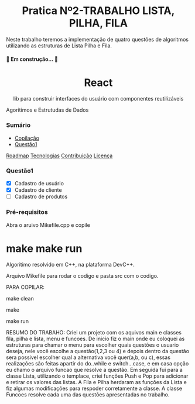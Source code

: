 <h1 align="center">Pratica Nº2-TRABALHO LISTA, PILHA, FILA</h1>
 Neste trabalho teremos a implementação de quatro questões de algoritmos utilizando as estruturas de Lista Pilha e Fila. 

<h4 align> 
	🚧 Em construção...  🚧
</h4>

<h1 align="center">
    React</a>
</h1>
<p align="center"> lib para construir interfaces do usuário com componentes reutilizáveis</p>
Agoritimos e Estrutudas de Dados

### Sumário
<!--ts-->
   * [Copilação](#Copilação)
   * [Questão1](#Questão1)
  
<!--te-->

 <a href="#Copilação"></a> 
 <a href="#Questão 1">Roadmap</a> 
 <a href="#Questão 2">Tecnologias</a> 
 <a href="#Questão 3">Contribuição</a> 
 <a href="#Questão 4">Licença</a> 

### Questão1

- [x] Cadastro de usuário
- [x] Cadastro de cliente
- [ ] Cadastro de produtos

### Pré-requisitos

Abra o aruivo Mikefile.cpp e copile
<h1>
    make
    make run	
</h1>


Algoritimo resolvido em C++, na plataforma DevC++.

Arquivo Mikefile para rodar o codigo e pasta src com o codigo.

PARA COPILAR:

make clean

make

make run


RESUMO DO TRABAHO: Criei um projeto com os aquivos main e classes fila, pilha e lista, menu e funcoes. De inicio fiz o main onde eu coloquei as estruturas para chamar o menu para escolher quais questões o usuario deseja, nele você escolhe a questão(1,2,3 ou 4) e depois dentro da questão sera possivel escolher qual a alternativa você quer(a,b, ou c), essas realizações são feitas apartir do do..while e switch...case, e em casa opção eu chamo o arquivo funcao que resolve a questão. Em seguida fui para a classe Lista, utilizando o templace, criei funções Push e Pop para adicionar e retirar os valores das listas. A Fila e Pilha herdaram as funções da Lista e fiz algumas modificações para respoder corretamente a classe. A classe Funcoes resolve cada uma das questões apresentadas no trabalho.
